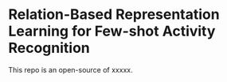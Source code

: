 # Relation-Based Representation Learning for Few-shot Activity Recognition

This repo is an open-source of xxxxx.